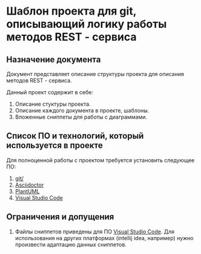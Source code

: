 # Шаблон проекта для git, описывающий логику работы методов REST - сервиса

## Назначение документа

Документ представляет описание структуры проекта для описания методов REST - сервиса.

Данный проект содержит в себе:

1. Описание стуктуры проекта.
2. Описание каждого документа в проекте, шаблоны.
3. Вложенные сниппеты для работы с диаграммами.

## Список ПО и технологий, который используется в проекте

Для полноценной работы с проектом требуется установить следующее ПО:

1. [git/](https://git-scm.com/)
2. [Asciidoctor](https://github.com/asciidoctor/asciidoctor)
3. [PlantUML](https://plantuml.com/)
4. [Visual Studio Code](https://code.visualstudio.com/)

## Ограничения и допущения

1. Файлы сниппетов приведены для ПО [Visual Studio Code](https://code.visualstudio.com/). Для использования на других платформах (intellij idea, например) нужно произвести адаптацию данных сниппетов.


